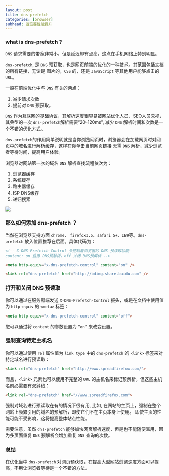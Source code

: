 ```yaml
---
layout: post
title: dns-prefetch
categories: [browser]
subhead: 游览器性能提升
---
```


### what is dns-prefetch ?
`DNS` 请求需要的带宽非常小，但是延迟却有点高，这点在手机网络上特别明显。

`dns-prefetch`, 是 `DNS` 预获取，也是网页前端的优化的一种技术。其范围包括文档的所有链接，无论是
图片的，`CSS` 的，还是 `JavaScript` 等其他用户能够点击的 `URL`。

一般在前端优化中与 `DNS` 有关的两点：
1. 减少请求次数
2. 提前对 `DNS` 预获取。

`DNS` 作为互联网的基础协议，其解析速度很容易被网站优化人员、SEO人员忽视，其典型的一次 `dns-prefetch`解析需要“20-120ms",
减少 `DNS` 解析时间和次数是一个不错的优化方式。

`dns-prefetch` ​的作用简单说明就是当你浏览网页时，浏览器会在加载网页时对网页中的域名进行解析缓存，这样在你单击当前网页链接
无需 `DNS` 解析，减少浏览者等待时间，提高用户体验。

浏览器对网站第一次的域名 `DNS` 解析查找流程依次为：
1. 浏览器缓存
2. 系统缓存
3. 路由器缓存
4. ISP DNS缓存
5. 递归搜索

<img src="../../../assets/2.jpeg">

### 那么如何添加 dns-prefetch ？

当然在浏览器支持方面 `chrome`、 `firefox3.5`、`safari 5+`、`IE9`等。`dns-prefetch` 放入位置推荐在后面。具体代码为：

```html
<!-- X-DNS-Prefetch-Control 头控制着浏览器的 DNS 预读取功能
content: on 启用 DNS预解析，off 关闭 DNS预解析 -->

<meta http-equiv="x-dns-prefetch-control" content="on" />

<link rel="dns-prefetch" href="http://bdimg.share.baidu.com" />
```

### 打开和关闭 DNS 预读取

你可以通过在服务器端发送 `X-DNS-Prefetch-Control` 报头，或是在文档中使用值为 `http-equiv` 的 `<meta>` 标签：

```html
<meta http-equiv="x-dns-prefetch-control" content="off">
```

您可以通过将 `content` 的参数设置为 `“on”` 来改变设置。

### 强制查询特定主机名

你可以通过使用 `rel` 属性值为 `link type` 中的 `dns-prefetch` 的 `<link>` 标签来对特定域名进行预读取：

```html
<link rel="dns-prefetch" href="http://www.spreadfirefox.com/">
```

而且，`<link>` 元素也可以使用不完整的 `URL` 的主机名来标记预解析，但这些主机名前必需要有双斜线：

```html
<link rel="dns-prefetch" href="//www.spreadfirefox.com">
```

强制对域名进行预读取在有的情况下很有用, 比如, 在网站的主页上，强制在整个网站上频繁引用的域名的预解析，即使它们不在主页本身上使用。
即使主页的性能可能不受影响，这将提高整体站点性能。


需要注意，虽然 `dns-prefetch` 能够加快网页解析速度，但是也不能随便滥用，因为多页面重复 `DNS` 预解析会增加重复 `DNS` 查询的次数。

### 总结

在优化当中 `dns-prefetch` 对网页预获取，在提高大型网站浏览速度方面可以提高，不用让浏览者等待是一个不错的方法。